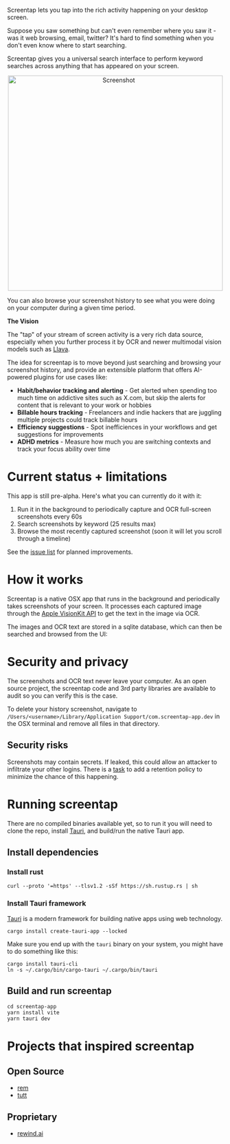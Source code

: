 
Screentap lets you tap into the rich activity happening on your desktop screen.  

Suppose you saw something but can't even remember where you saw it - was it web browsing, email, twitter?  It's hard to find something when you don't even know where to start searching.  

Screentap gives you a universal search interface to perform keyword searches across anything that has appeared on your screen.

<div align="center">
    <img width="500" alt="Screenshot" src="https://github.com/tleyden/screentap/assets/296876/bd865946-68fb-4ff5-8982-024cc4d5bce0">
</div>

You can also browse your screenshot history to see what you were doing on your computer during a given time period.

<!-- START doctoc -->
<!-- END doctoc -->

**The Vision**

The "tap" of your stream of screen activity is a very rich data source, especially when you further process it by OCR and newer multimodal vision models such as [Llava](https://llava-vl.github.io/).  

The idea for screentap is to move beyond just searching and browsing your screenshot history, and provide an extensible platform that offers AI-powered plugins for use cases like:

* **Habit/behavior tracking and alerting** - Get alerted when spending too much time on addictive sites such as X.com, but skip the alerts for content that is relevant to your work or hobbies
* **Billable hours tracking** - Freelancers and indie hackers that are juggling multiple projects could track billable hours
* **Efficiency suggestions** - Spot inefficiences in your workflows and get suggestions for improvements 
* **ADHD metrics** - Measure how much you are switching contexts and track your focus ability over time

# Current status + limitations

This app is still pre-alpha.  Here's what you can currently do it with it:

1. Run it in the background to periodically capture and OCR full-screen screenshots every 60s
2. Search screenshots by keyword (25 results max)
3. Browse the most recently captured screenshot (soon it will let you scroll through a timeline)

See the [issue list](issues) for planned improvements.

# How it works

Screentap is a native OSX app that runs in the background and periodically takes screenshots of your screen.  It processes each captured image through the [Apple VisionKit API](https://developer.apple.com/documentation/visionkit) to get the text in the image via OCR.

The images and OCR text are stored in a sqlite database, which can then be searched and browsed from the UI:

# Security and privacy

The screenshots and OCR text never leave your computer.  As an open source project, the screentap code and 3rd party libraries are available to audit so you can verify this is the case. 

To delete your history screenshot, navigate to `/Users/<username>/Library/Application Support/com.screentap-app.dev` in the OSX terminal and remove all files in that directory.

## Security risks

Screenshots may contain secrets.  If leaked, this could allow an attacker to infiltrate your other logins.  There is a [task](issue) to add a retention policy to minimize the chance of this happening.

# Running screentap

There are no compiled binaries available yet, so to run it you will need to clone the repo, install [Tauri](http://tauri.app), and build/run the native Tauri app.

## Install dependencies

### Install rust

```
curl --proto '=https' --tlsv1.2 -sSf https://sh.rustup.rs | sh
```

### Install Tauri framework

[Tauri](http://tauri.app) is a modern framework for building native apps using web technology. 

```
cargo install create-tauri-app --locked
```

Make sure you end up with the `tauri` binary on your system, you might have to do something like this:

```
cargo install tauri-cli
ln -s ~/.cargo/bin/cargo-tauri ~/.cargo/bin/tauri
```

## Build and run screentap

```
cd screentap-app
yarn install vite
yarn tauri dev
```


# Projects that inspired screentap

## Open Source

* [rem](https://github.com/jasonjmcghee/rem)
* [tutt](https://github.com/tleyden/tutt)

## Proprietary

* [rewind.ai](https://rewind.ai)
